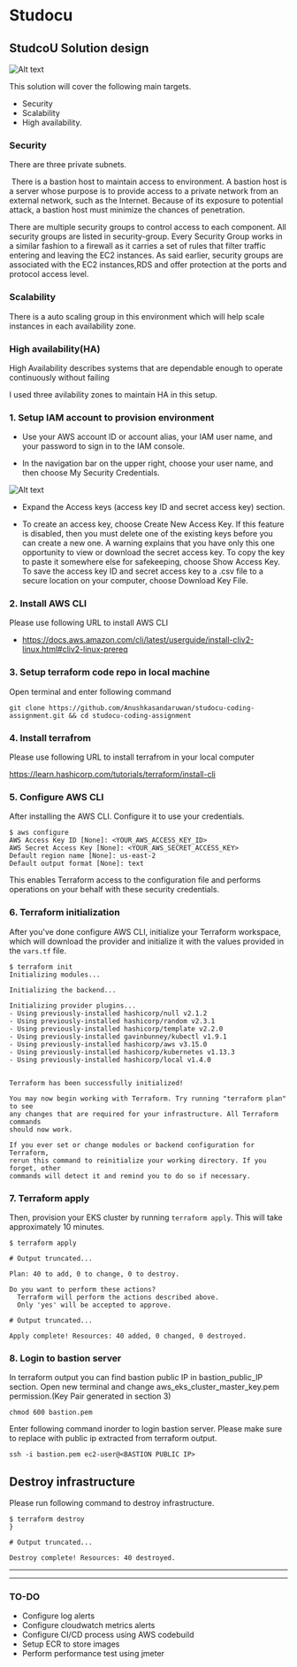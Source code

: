 # Studocu

## StudcoU Solution design

![Alt text](images/studocu.png?raw=true "solution_diagram")

This solution will cover the following main targets.
* Security 
* Scalability 
* High availability.  

### Security

There are three private subnets.

 There is a bastion host to maintain access to environment. A bastion host is a server whose purpose is to provide access to a private network from an external network, such as the Internet. Because of its exposure to potential attack, a bastion host must minimize the chances of penetration.

There are multiple security groups to control access to each component. All security groups are listed in security-group.
Every Security Group works in a similar fashion to a firewall as it carries a set of rules that filter traffic entering and leaving the EC2 instances. As said earlier, security groups are associated with the EC2 instances,RDS and offer protection at the ports and protocol access level.

### Scalability

There is a auto scaling group in this environment which will help scale instances in each availability zone.

### High availability(HA)

High Availability describes systems that are dependable enough to operate continuously without failing

I used three avilability zones to maintain HA in this setup. 




### 1. Setup IAM account to provision environment 

* Use your AWS account ID or account alias, your IAM user name, and your password to sign in to the IAM console.

* In the navigation bar on the upper right, choose your user name, and then choose My Security Credentials.

![Alt text](images/sc.png?raw=true "solution_diagram")

* Expand the Access keys (access key ID and secret access key) section.

* To create an access key, choose Create New Access Key. If this feature is disabled, then you must delete one of the existing keys before you can create a new one. A warning explains that you have only this one opportunity to view or download the secret access key. To copy the key to paste it somewhere else for safekeeping, choose Show Access Key. To save the access key ID and secret access key to a .csv file to a secure location on your computer, choose Download Key File.

### 2. Install AWS CLI

Please use following URL to install AWS CLI
* https://docs.aws.amazon.com/cli/latest/userguide/install-cliv2-linux.html#cliv2-linux-prereq



### 3. Setup terraform code repo in local machine
 
 Open terminal and enter following command
 
 ```shell
git clone https://github.com/Anushkasandaruwan/studocu-coding-assignment.git && cd studocu-coding-assignment
```

### 4. Install terrafrom

Please use following URL to install terrafrom in your local computer

https://learn.hashicorp.com/tutorials/terraform/install-cli

### 5. Configure AWS CLI

After installing the AWS CLI. Configure it to use your credentials.
 

```shell
$ aws configure
AWS Access Key ID [None]: <YOUR_AWS_ACCESS_KEY_ID>
AWS Secret Access Key [None]: <YOUR_AWS_SECRET_ACCESS_KEY>
Default region name [None]: us-east-2
Default output format [None]: text
```

This enables Terraform access to the configuration file and performs operations on your behalf with these security credentials.

### 6. Terraform initialization

After you've done configure AWS CLI, initialize your Terraform workspace, which will download 
the provider and initialize it with the values provided in the `vars.tf` file.

```shell
$ terraform init 
Initializing modules...

Initializing the backend...

Initializing provider plugins...
- Using previously-installed hashicorp/null v2.1.2
- Using previously-installed hashicorp/random v2.3.1
- Using previously-installed hashicorp/template v2.2.0
- Using previously-installed gavinbunney/kubectl v1.9.1
- Using previously-installed hashicorp/aws v3.15.0
- Using previously-installed hashicorp/kubernetes v1.13.3
- Using previously-installed hashicorp/local v1.4.0


Terraform has been successfully initialized!

You may now begin working with Terraform. Try running "terraform plan" to see
any changes that are required for your infrastructure. All Terraform commands
should now work.

If you ever set or change modules or backend configuration for Terraform,
rerun this command to reinitialize your working directory. If you forget, other
commands will detect it and remind you to do so if necessary.

```

### 7. Terraform apply

Then, provision your EKS cluster by running `terraform apply`. This will 
take approximately 10 minutes.

```shell
$ terraform apply

# Output truncated...

Plan: 40 to add, 0 to change, 0 to destroy.

Do you want to perform these actions?
  Terraform will perform the actions described above.
  Only 'yes' will be accepted to approve.

# Output truncated...

Apply complete! Resources: 40 added, 0 changed, 0 destroyed.

```

### 8. Login to bastion server 

In terraform output you can find bastion public IP in bastion_public_IP section. 
Open new terminal and change aws_eks_cluster_master_key.pem permission.(Key Pair generated in section 3)

```shell
chmod 600 bastion.pem
```
Enter following command inorder to login bastion server. Please make sure to replace <BASTION PUBLIC IP> with public ip extracted from terraform output.

```shell
ssh -i bastion.pem ec2-user@<BASTION PUBLIC IP>
```


## Destroy infrastructure 

Please run following command to destroy infrastructure.

```shell
$ terraform destroy 
}

# Output truncated... 

Destroy complete! Resources: 40 destroyed.

```

_____________________________________________


---------------------------------------------
### TO-DO


* Configure log alerts
* Configure cloudwatch metrics alerts
* Configure CI/CD process using AWS codebuild 
* Setup ECR to store  images
* Perform performance test using jmeter